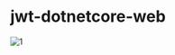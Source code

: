 # jwt-dotnetcore-web
![1](https://user-images.githubusercontent.com/39761148/140698293-ac5f2fb7-f600-4890-8de2-b6d193962f4e.png)

